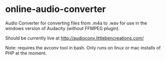 online-audio-converter
======================

Audio Converter for converting files from .m4a to .wav for use in the windows version of Audacity (without FFMPEG plugin).

Should be currently live at http://audioconv.littlebencreations.com/

Note: requires the avconv tool in bash. Only runs on linux or mac installs of PHP at the moment. 
